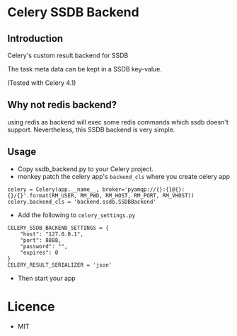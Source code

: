 Celery SSDB Backend
===================

Introduction
------------

Celery's custom result backend for SSDB

The task meta data can be kept in a SSDB key-value.

(Tested with Celery 4.1)

Why not redis backend?
----------------------

using redis as backend will exec some redis commands which ssdb doesn't support. Nevertheless, this SSDB backend is very simple.

Usage
-----

- Copy ssdb_backend.py to your Celery project.
- monkey patch the celery app's `backend_cls` where you create celery app

```
celery = Celery(app.__name__, broker='pyamqp://{}:{}@{}:{}/{}'.format(RM_USER, RM_PWD, RM_HOST, RM_PORT, RM_VHOST))
celery.backend_cls = 'backend.ssdb.SSDBBackend'
```

- Add the following to `celery_settings.py`

```
CELERY_SSDB_BACKEND_SETTINGS = {
    "host": "127.0.0.1",
    "port": 8888,
    "password": "",
    "expires": 0
}
CELERY_RESULT_SERIALIZER = 'json'
```

- Then start your app

Licence
=======

- MIT